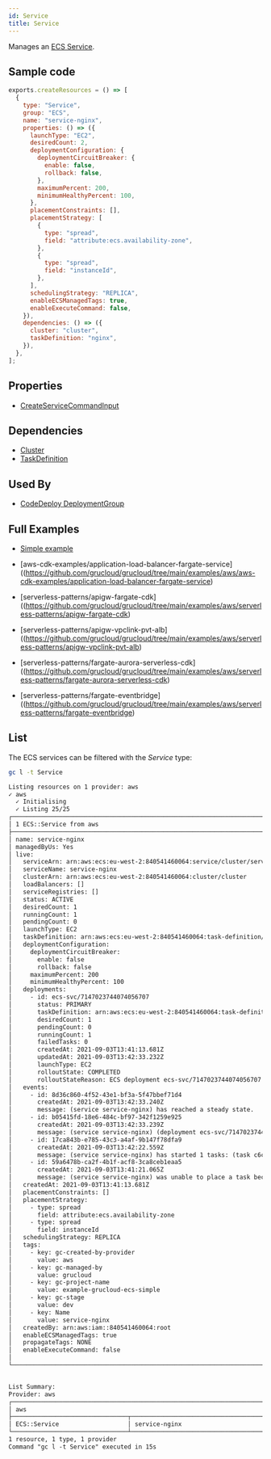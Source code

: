 ```yaml
---
id: Service
title: Service
---
```


Manages an [ECS Service](https://console.aws.amazon.com/ecs/home?#/clusters).

## Sample code

```js
exports.createResources = () => [
  {
    type: "Service",
    group: "ECS",
    name: "service-nginx",
    properties: () => ({
      launchType: "EC2",
      desiredCount: 2,
      deploymentConfiguration: {
        deploymentCircuitBreaker: {
          enable: false,
          rollback: false,
        },
        maximumPercent: 200,
        minimumHealthyPercent: 100,
      },
      placementConstraints: [],
      placementStrategy: [
        {
          type: "spread",
          field: "attribute:ecs.availability-zone",
        },
        {
          type: "spread",
          field: "instanceId",
        },
      ],
      schedulingStrategy: "REPLICA",
      enableECSManagedTags: true,
      enableExecuteCommand: false,
    }),
    dependencies: () => ({
      cluster: "cluster",
      taskDefinition: "nginx",
    }),
  },
];
```

## Properties

- [CreateServiceCommandInput](https://docs.aws.amazon.com/AWSJavaScriptSDK/v3/latest/clients/client-ecs/interfaces/createservicecommandinput.html)

## Dependencies

- [Cluster](./Cluster.md)
- [TaskDefinition](./TaskDefinition.md)

## Used By

- [CodeDeploy DeploymentGroup](../CodeDeploy/DeploymentGroup.md)

## Full Examples

- [Simple example](https://github.com/grucloud/grucloud/tree/main/examples/aws/ECS/ecs-simple)
- [aws-cdk-examples/application-load-balancer-fargate-service]((https://github.com/grucloud/grucloud/tree/main/examples/aws/aws-cdk-examples/application-load-balancer-fargate-service)

- [serverless-patterns/apigw-fargate-cdk]((https://github.com/grucloud/grucloud/tree/main/examples/aws/serverless-patterns/apigw-fargate-cdk)

- [serverless-patterns/apigw-vpclink-pvt-alb]((https://github.com/grucloud/grucloud/tree/main/examples/aws/serverless-patterns/apigw-vpclink-pvt-alb)

- [serverless-patterns/fargate-aurora-serverless-cdk]((https://github.com/grucloud/grucloud/tree/main/examples/aws/serverless-patterns/fargate-aurora-serverless-cdk)

- [serverless-patterns/fargate-eventbridge]((https://github.com/grucloud/grucloud/tree/main/examples/aws/serverless-patterns/fargate-eventbridge)
## List

The ECS services can be filtered with the _Service_ type:

```sh
gc l -t Service
```

```txt
Listing resources on 1 provider: aws
✓ aws
  ✓ Initialising
  ✓ Listing 25/25
┌───────────────────────────────────────────────────────────────────────────────┐
│ 1 ECS::Service from aws                                                       │
├───────────────────────────────────────────────────────────────────────────────┤
│ name: service-nginx                                                           │
│ managedByUs: Yes                                                              │
│ live:                                                                         │
│   serviceArn: arn:aws:ecs:eu-west-2:840541460064:service/cluster/service-ngi… │
│   serviceName: service-nginx                                                  │
│   clusterArn: arn:aws:ecs:eu-west-2:840541460064:cluster/cluster              │
│   loadBalancers: []                                                           │
│   serviceRegistries: []                                                       │
│   status: ACTIVE                                                              │
│   desiredCount: 1                                                             │
│   runningCount: 1                                                             │
│   pendingCount: 0                                                             │
│   launchType: EC2                                                             │
│   taskDefinition: arn:aws:ecs:eu-west-2:840541460064:task-definition/nginx:47 │
│   deploymentConfiguration:                                                    │
│     deploymentCircuitBreaker:                                                 │
│       enable: false                                                           │
│       rollback: false                                                         │
│     maximumPercent: 200                                                       │
│     minimumHealthyPercent: 100                                                │
│   deployments:                                                                │
│     - id: ecs-svc/7147023744074056707                                         │
│       status: PRIMARY                                                         │
│       taskDefinition: arn:aws:ecs:eu-west-2:840541460064:task-definition/ngi… │
│       desiredCount: 1                                                         │
│       pendingCount: 0                                                         │
│       runningCount: 1                                                         │
│       failedTasks: 0                                                          │
│       createdAt: 2021-09-03T13:41:13.681Z                                     │
│       updatedAt: 2021-09-03T13:42:33.232Z                                     │
│       launchType: EC2                                                         │
│       rolloutState: COMPLETED                                                 │
│       rolloutStateReason: ECS deployment ecs-svc/7147023744074056707 complet… │
│   events:                                                                     │
│     - id: 8d36c860-4f52-43e1-bf3a-5f47bbef71d4                                │
│       createdAt: 2021-09-03T13:42:33.240Z                                     │
│       message: (service service-nginx) has reached a steady state.            │
│     - id: b05415fd-18e6-484c-bf97-342f1259e925                                │
│       createdAt: 2021-09-03T13:42:33.239Z                                     │
│       message: (service service-nginx) (deployment ecs-svc/71470237440740567… │
│     - id: 17ca843b-e785-43c3-a4af-9b147f78dfa9                                │
│       createdAt: 2021-09-03T13:42:22.559Z                                     │
│       message: (service service-nginx) has started 1 tasks: (task c6cf491773… │
│     - id: 59a6478b-ca2f-4b1f-acf8-3ca8ceb1eaa5                                │
│       createdAt: 2021-09-03T13:41:21.065Z                                     │
│       message: (service service-nginx) was unable to place a task because no… │
│   createdAt: 2021-09-03T13:41:13.681Z                                         │
│   placementConstraints: []                                                    │
│   placementStrategy:                                                          │
│     - type: spread                                                            │
│       field: attribute:ecs.availability-zone                                  │
│     - type: spread                                                            │
│       field: instanceId                                                       │
│   schedulingStrategy: REPLICA                                                 │
│   tags:                                                                       │
│     - key: gc-created-by-provider                                             │
│       value: aws                                                              │
│     - key: gc-managed-by                                                      │
│       value: grucloud                                                         │
│     - key: gc-project-name                                                    │
│       value: example-grucloud-ecs-simple                                      │
│     - key: gc-stage                                                           │
│       value: dev                                                              │
│     - key: Name                                                               │
│       value: service-nginx                                                    │
│   createdBy: arn:aws:iam::840541460064:root                                   │
│   enableECSManagedTags: true                                                  │
│   propagateTags: NONE                                                         │
│   enableExecuteCommand: false                                                 │
│                                                                               │
└───────────────────────────────────────────────────────────────────────────────┘


List Summary:
Provider: aws
┌──────────────────────────────────────────────────────────────────────────┐
│ aws                                                                      │
├────────────────────────────────┬─────────────────────────────────────────┤
│ ECS::Service                   │ service-nginx                           │
└────────────────────────────────┴─────────────────────────────────────────┘
1 resource, 1 type, 1 provider
Command "gc l -t Service" executed in 15s
```
